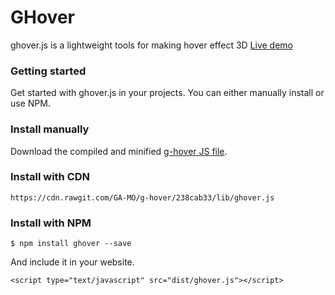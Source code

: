 # GHover
ghover.js is a lightweight tools for making hover effect 3D
[Live demo](https://ga-mo.github.io/g-hover/demo/)

### Getting started

Get started with ghover.js in your projects. You can either manually install or use NPM.

### Install manually
Download the compiled and minified [g-hover JS file](https://github.com/GA-MO/g-hover/tree/master/lib).

### Install with CDN

```
https://cdn.rawgit.com/GA-MO/g-hover/238cab33/lib/ghover.js
```

### Install with NPM

```
$ npm install ghover --save
```

And include it in your website.

```
<script type="text/javascript" src="dist/ghover.js"></script>
```
